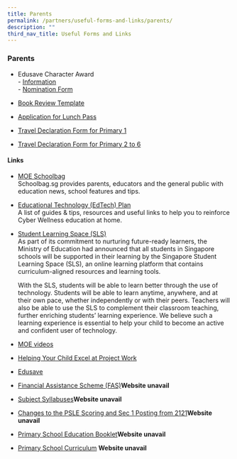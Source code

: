 ```yaml
---
title: Parents
permalink: /partners/useful-forms-and-links/parents/
description: ""
third_nav_title: Useful Forms and Links
---
```

### **Parents**

*   Edusave Character Award  
    \-  [Information](/files/Useful%20Forms%20and%20Links/ECHA%20%202020.pdf)<br>
    \- [Nomination Form](/files/Useful%20Forms%20and%20Links/ECHA_Nomination%20Forms%202020%20(Parents).pdf) 
    
*   [Book Review Template](/files/Useful%20Forms%20and%20Links/Book_Review_Template(Jun_12).pdf) 
      
    
*   [Application for Lunch Pass](/files/Useful%20Forms%20and%20Links/application%20form%20for%20lunch%20pass.pdf)
      
    
*   [Travel Declaration Form for Primary 1](/files/Useful%20Forms%20and%20Links/travel%20declaration%20p1.pdf)
      
    
*   [Travel Declaration Form for Primary 2 to 6](/files/Useful%20Forms%20and%20Links/travel%20declaration%20p2-p6.pdf)

#### **Links**
*   [MOE Schoolbag](https://www.schoolbag.edu.sg/) <br>
    Schoolbag.sg provides parents, educators and the general public with education news, school features and tips.  
      
    
*   [Educational Technology (EdTech) Plan](https://www.moe.gov.sg/education-in-sg/educational-technology-journey/edtech-plan)<br>
A list of guides &amp; tips, resources and useful links to help you to reinforce Cyber Wellness education at home.  
      
    
*   [Student Learning Space (SLS)](https://vle.learning.moe.edu.sg/login)  <br>
    As part of its commitment to nurturing future-ready learners, the Ministry of Education had announced that all students in Singapore schools will be supported in their learning by the Singapore Student Learning Space (SLS), an online learning platform that contains curriculum-aligned resources and learning tools.
    
    With the SLS, students will be able to learn better through the use of technology. Students will be able to learn anytime, anywhere, and at their own pace, whether independently or with their peers. Teachers will also be able to use the SLS to complement their classroom teaching, further enriching students’ learning experience. We believe such a learning experience is essential to help your child to become an active and confident user of technology.
    
*   [MOE videos](https://www.youtube.com/channel/UC8PAXQlNeQ5w4n4uKC0hRmw)

*   [Helping Your Child Excel at Project Work](https://www.nlb.gov.sg/sure/wp-content/uploads/2013/07/Parents-guidebook_FA.pdf)  
      
    
*   [Edusave](https://www.moe.gov.sg/education/edusave)  
      
    
*   [Financial Assistance Scheme (FAS)](https://www.moe.gov.sg/education/financial-assistance)**Website unavail**
      
    
*   [Subject Syllabuses](https://www.moe.gov.sg/education/syllabuses/)**Website unavail**
      
    
*   [Changes to the PSLE Scoring and Sec 1 Posting from 2121](https://www.moe.gov.sg/microsites/psle/)**Website unavail**
      
    
*   [Primary School Education Booklet](https://www.moe.gov.sg/education/primary/primary-school-education-booklet)**Website unavail** 
      
    
*   [Primary School Curriculum](https://www.moe.gov.sg/education/primary/primary-school-curriculum) **Website unavail**